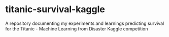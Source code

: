 # titanic-survival-kaggle
A repository documenting my experiments and learnings predicting survival for the Titanic - Machine Learning from Disaster Kaggle competition
